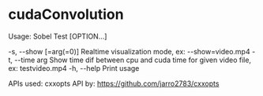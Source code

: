 # cudaConvolution
Usage:
  Sobel Test [OPTION...]

  -s, --show [=arg(=0)]  Realtime visualization mode, ex: --show=video.mp4
  -t, --time arg         Show time dif between cpu and cuda time for given
                         video file, ex: testvideo.mp4
  -h, --help             Print usage

APIs used:
cxxopts API by: https://github.com/jarro2783/cxxopts